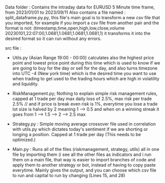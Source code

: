 Data folder : Contains the intraday data for EURUSD 5 Minute time frame, from 2023/01/01 to 2023/09/11
Also contains a file named : split_dataframe.py.py, this file's main goal is to transform a new csv file that you imported, for example if you import a csv file from another pair and the format is not:
(timestamp,time,open,high,low,close,volume
20230101,22:07:00,1.0681,1.0681,1.0681,1.0681,1) 
it transforms it into the desired format so it can run without any errors. 

src file : 
- Utils.py (Asian Range 19:00 - 00:00) calculates also the highest price point and lowest price point during this time which is used to know if we are going to buy for the day or sell for the day, and also turns timezone into UTC -4 (New york time) which
  is the desired time you want to use when trading to get used to the trading hours which are high in volatility and liquidity.

- RiskManagement.py; Nothing to explain simple risk management rules, capped at 1 trade per day max daily loss of 2.5%, max risk per trade 2.5% // and if price is break even risk is 1%, everytime you lose a trade lot size is halved by 2 meaning 1 --> 0.5
  and when on a winning streak it goes from 1 --> 1.5 --> 2 --> 2.5 max

- Strategy.py : Simple moving average crossover file used in correlation with utils.py which dictates today's sentiment if we are shorting or longing a position. Capped at 1 trade per day (This needs to be optimized.)

- Main.py : Runs all of the files (riskmanagement, strategy, utils) all in one file by importing them (i see all the other files as indicators and i run them on a main file, that way is easier to import branches of code and apply them to another strategy
  or bot, instead of having to copy paste everytime. Mainly gives the output, and you can choose which csv file to run and capital to run by changing (Lines 15, and 28) 
